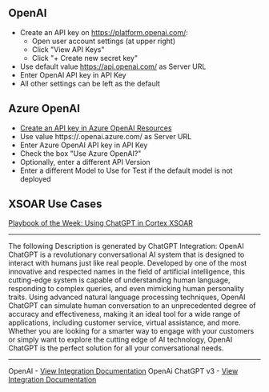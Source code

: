 ## OpenAI
- Create an API key on https://platform.openai.com/: 
  - Open user account settings (at upper right)
  - Click "View API Keys"
  - Click "+ Create new secret key"
- Use default value https://api.openai.com/ as Server URL
- Enter OpenAI API key in API Key
- All other settings can be left as the default

## Azure OpenAI
- [Create an API key in Azure OpenAI Resources](https://learn.microsoft.com/en-us/azure/cognitive-services/openai/quickstart?tabs=command-line&pivots=rest-api)
- Use value https://<your-resource-name>.openai.azure.com/ as Server URL
- Enter Azure OpenAI API key in API Key
- Check the box "Use Azure OpenAI?"
- Optionally, enter a different API Version
- Enter a different Model to Use for Test if the default model is not deployed

## XSOAR Use Cases
[Playbook of the Week: Using ChatGPT in Cortex XSOAR](https://www.paloaltonetworks.com/blog/security-operations/using-chatgpt-in-cortex-xsoar/)

---
The following Description is generated by ChatGPT Integration:
OpenAI ChatGPT is a revolutionary conversational AI system that is designed to interact with humans just like real people. Developed by one of the most innovative and respected names in the field of artificial intelligence, this cutting-edge system is capable of understanding human language, responding to complex queries, and even mimicking human personality traits. Using advanced natural language processing techniques, OpenAI ChatGPT can simulate human conversation to an unprecedented degree of accuracy and effectiveness, making it an ideal tool for a wide range of applications, including customer service, virtual assistance, and more. Whether you are looking for a smarter way to engage with your customers or simply want to explore the cutting edge of AI technology, OpenAI ChatGPT is the perfect solution for all your conversational needs.

---
OpenAI - [View Integration Documentation](https://xsoar.pan.dev/docs/reference/integrations/open-ai)
OpenAi ChatGPT v3 - [View Integration Documentation](https://xsoar.pan.dev/docs/reference/integrations/open-ai-chat-gpt-v3)